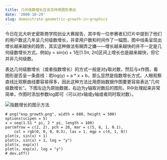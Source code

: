 ```yaml
---
title: 几何级数增长应该怎样用图形表达
date: '2008-10-29'
slug: demonstrate-geometric-growth-in-graphics
---
```


今日在北大听史密斯商学院创业大赛报告，其中有一位参赛者幻灯片中提到了他们的用户数这几年呈几何级数增长，并拿用户数和时间作了一幅图，图中线条呈现出增长越来越快的趋势，其实这种做法有糊弄之嫌——增长越来越快的并不一定是几何级数增长方式。例如y = sin(x) + 1在[1.5&pi;, 2&pi;]区间上增长也是越来越快，但它并非几何级数。

表达几何级数增长（或者指数增长）的方式一般是对y取对数，然后与x作图，看图形是否呈一条直线：若log(y) = a * x + b，那么显然是指数增长方式。人眼观察直线比观察曲线要容易得多，因此这种方法比用原始数据作图要更容易表达“几何级数增长”。下图左边为原始数据，右边为y轴取对数后的图形。R中处理起来非常简单，作图时添加参数log即可（可以对x轴或y轴或者同时取对数）。

![指数增长的图示方法](http://i.imgur.com/MMM7v5X.png)

    # png("exp_growth.png", width = 600, height = 500)
    options(scipen = 5)
    x = seq(1.51 * pi, 2 * pi, length = 100)
    par(mfrow = c(2, 2), pch = 20, mar = c(5, 6, 1, 0.1),
        col = rgb(0, 0, 0, 0.5), las = 1, mgp = c(4, 1, 0))
    plot(x, sin(x) + 1)
    plot(x, sin(x) + 1, log = "y")
    plot(x, exp(x))
    plot(x, exp(x), log = "y")
    # dev.off()
